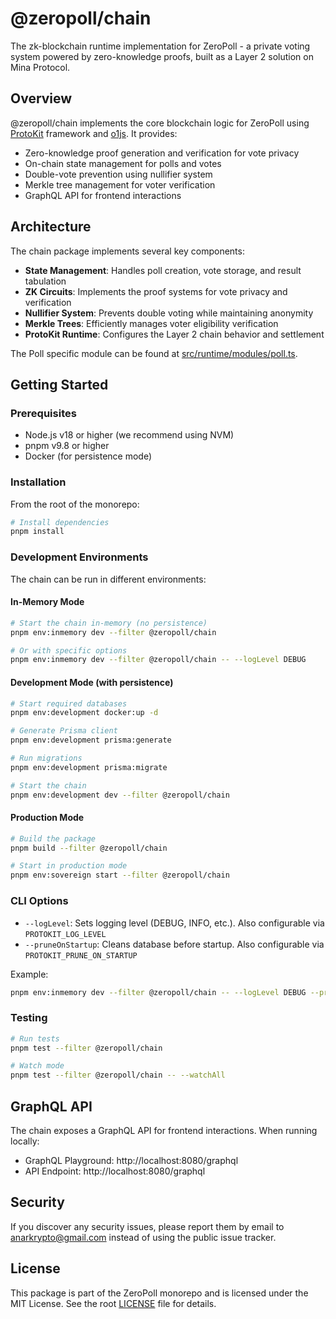 # @zeropoll/chain

The zk-blockchain runtime implementation for ZeroPoll - a private voting system powered by zero-knowledge proofs, built as a Layer 2 solution on Mina Protocol.

## Overview

@zeropoll/chain implements the core blockchain logic for ZeroPoll using [ProtoKit](https://protokit.dev) framework and [o1js](https://www.npmjs.com/package/o1js). It provides:

- Zero-knowledge proof generation and verification for vote privacy
- On-chain state management for polls and votes
- Double-vote prevention using nullifier system
- Merkle tree management for voter verification
- GraphQL API for frontend interactions

## Architecture

The chain package implements several key components:

- **State Management**: Handles poll creation, vote storage, and result tabulation
- **ZK Circuits**: Implements the proof systems for vote privacy and verification
- **Nullifier System**: Prevents double voting while maintaining anonymity
- **Merkle Trees**: Efficiently manages voter eligibility verification
- **ProtoKit Runtime**: Configures the Layer 2 chain behavior and settlement

The Poll specific module can be found at [src/runtime/modules/poll.ts](src/runtime/modules/poll.ts).

## Getting Started

### Prerequisites

- Node.js v18 or higher (we recommend using NVM)
- pnpm v9.8 or higher
- Docker (for persistence mode)

### Installation

From the root of the monorepo:

```bash
# Install dependencies
pnpm install
```

### Development Environments

The chain can be run in different environments:

#### In-Memory Mode

```bash
# Start the chain in-memory (no persistence)
pnpm env:inmemory dev --filter @zeropoll/chain

# Or with specific options
pnpm env:inmemory dev --filter @zeropoll/chain -- --logLevel DEBUG
```

#### Development Mode (with persistence)

```bash
# Start required databases
pnpm env:development docker:up -d

# Generate Prisma client
pnpm env:development prisma:generate

# Run migrations
pnpm env:development prisma:migrate

# Start the chain
pnpm env:development dev --filter @zeropoll/chain
```

#### Production Mode

```bash
# Build the package
pnpm build --filter @zeropoll/chain

# Start in production mode
pnpm env:sovereign start --filter @zeropoll/chain
```

### CLI Options

- `--logLevel`: Sets logging level (DEBUG, INFO, etc.). Also configurable via `PROTOKIT_LOG_LEVEL`
- `--pruneOnStartup`: Cleans database before startup. Also configurable via `PROTOKIT_PRUNE_ON_STARTUP`

Example:

```bash
pnpm env:inmemory dev --filter @zeropoll/chain -- --logLevel DEBUG --pruneOnStartup
```

### Testing

```bash
# Run tests
pnpm test --filter @zeropoll/chain

# Watch mode
pnpm test --filter @zeropoll/chain -- --watchAll
```

## GraphQL API

The chain exposes a GraphQL API for frontend interactions. When running locally:

- GraphQL Playground: http://localhost:8080/graphql
- API Endpoint: http://localhost:8080/graphql

## Security

If you discover any security issues, please report them by email to anarkrypto@gmail.com instead of using the public issue tracker.

## License

This package is part of the ZeroPoll monorepo and is licensed under the MIT License. See the root [LICENSE](../../LICENSE) file for details.
